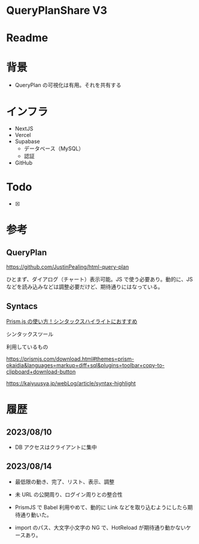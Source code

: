 # QueryPlanShare V3

# Readme

# 背景

- QueryPlan の可視化は有用。それを共有する

# インフラ

- NextJS
- Vercel
- Supabase
  - データベース（MySQL）
  - 認証
- GitHub

# Todo

- [x]

# 参考

## QueryPlan

https://github.com/JustinPealing/html-query-plan

ひとまず、ダイアログ（チャート）表示可能。JS で使う必要あり。動的に、JS などを読み込みなどは調整必要だけど、期待通りにはなっている。

## Syntacs

[Prism.js の使い方！シンタックスハイライトにおすすめ](https://dezanari.com/prismjs/)

シンタックスツール

利用しているもの

https://prismjs.com/download.html#themes=prism-okaidia&languages=markup+diff+sql&plugins=toolbar+copy-to-clipboard+download-button

https://kaiyuusya.jp/webLog/article/syntax-highlight

# 履歴

## 2023/08/10

- DB アクセスはクライアントに集中

## 2023/08/14

- 最低限の動き、完了、リスト、表示、調整

- 未 URL の公開周り、ログイン周りとの整合性

- PrismJS で Babel 利用やめて、動的に Link などを取り込むようにしたら期待通り動いた。

- import のパス、大文字小文字の NG で、HotReload が期待通り動かないケースあり。
